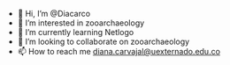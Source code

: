 - 👋 Hi, I’m @Diacarco
- 👀 I’m interested in zooarchaeology
- 🌱 I’m currently learning Netlogo
- 💞️ I’m looking to collaborate on zooarchaeology
- 📫 How to reach me diana.carvajal@uexternado.edu.co

<!---
Diacarco/Diacarco is a ✨ special ✨ repository because its `README.md` (this file) appears on your GitHub profile.
You can click the Preview link to take a look at your changes.
--->

